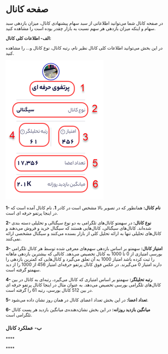 # صفحه کانال

در صفحه کانال شما می‌توانید اطلاعاتی از سبد سهام پیشنهادی کانال، میزان بازدهی سبد سهام و اینکه میزان بازدهی هر سهم نسبت به بازار چقدر بوده است را مشاهده کنید.

**الف- اطلاعات کلی کانال:**

در این بخش می‌توانید اطلاعات کلی کانال نظیر نام، رتبه کانال، نوع کانال و... را مشاهده کنید.

![](../.gitbook/assets/sfhh-kanal.png)

**1- نام کانال:** همانطور که در تصویر بالا مشخص است در کادر **1**، نام کانال آمده است که در اینجا پرتفو حرفه ای است.

**2- نوع کانال:** در سهمتو کانال‌های تلگرامی به دو نوع سیگنالی و تحلیلی دسته بندی شده‌اند. کانال‌های سیگنالی، کانال‌هایی هستند که سیگنال خرید و فروش می‌دهند و کانال‌های تحلیلی تنها به ارائه تحلیل کلی از بازار بسنده می‌کنند و سیگنال مشخصی ارائه نمی‌کنند.

**3- امتیاز کانال:** سهمتو بر اساس بازدهی سهم‌های معرفی شده توسط هر کانال تلگرامی بورسی امتیازی از 0 تا 1000 به کانال تخصیص می‌دهد. کانالی که بیشترین بازدهی ماهانه را ثبت کرده باشد امتیاز 1000 به آن تعلق می‌گیرد و کانال‌هایی که کمترین بازدهی را دارند امتیاز 0 می‌گیرند. در عکس فوق کانال پرتفو حرفه‌ای امتیاز 456 از 1000 را از دید سهمتو گرفته است.

**4- رتبه تحلیلگر:** سهمتو بر اساس امتیازی که کانال می‌گیرد، رتبه‌ای به کانال در بین کانال‌های تلگرامی بورسی تخصیص می‌دهد. به عنوان مثال در اینجا کانال پرتفو حرفه ای در بین 512 کانال بورسی، رتبه 61 را گرفته است.

**5- تعداد اعضا:** در این بخش تعداد اعضای کانال در همان روز نشان داده می‌شود. 

**6- میانگین بازدید روزانه:** در این بخش نشان‌دهنده‌ی میانگین بازدید هر پست کانال تلگرامی است. 

### ب- عملکرد کانال





\*\*\*\*

\*\*\*\*


